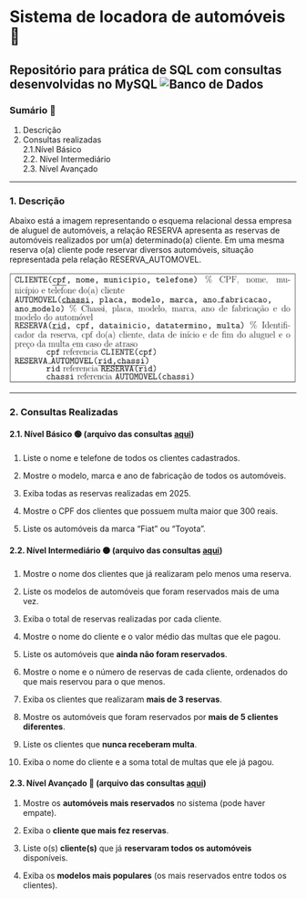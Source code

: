 # Sistema de locadora de automóveis :car:

## Repositório para prática de SQL com consultas desenvolvidas no MySQL <img src="https://cdn-icons-png.flaticon.com/512/5732/5732837.png" width="30" height="30" alt="Banco de Dados"> 

### Sumário :pushpin:

1. Descrição
2. Consultas realizadas   
2.1.Nível Básico   
2.2. Nível Intermediário  
2.3. Nível Avançado  

 
---------------------------
### 1. Descrição

Abaixo está a imagem representando o esquema relacional dessa empresa de aluguel de automóveis, a relação RESERVA apresenta as reservas de automóveis realizados por um(a) determinado(a) cliente. Em uma mesma reserva o(a) cliente pode reservar diversos automóveis, situação representada pela relação RESERVA_AUTOMOVEL. 


<img src="esquema_relacional_locadora_automoveis.png" alt="Esquema relacional"> 

---------------------------
### 2. Consultas Realizadas 
#### 2.1. Nível Básico :green_circle: (arquivo das consultas [aqui](consultas_basicas.sql))
1.  Liste o nome e telefone de todos os clientes cadastrados.
    
2.  Mostre o modelo, marca e ano de fabricação de todos os automóveis.
    
3.  Exiba todas as reservas realizadas em 2025.
    
4.  Mostre o CPF dos clientes que possuem multa maior que 300 reais.
    
5.  Liste os automóveis da marca “Fiat” ou “Toyota”.

#### 2.2. Nível Intermediário :orange_circle: (arquivo das consultas [aqui](consultas_intermediarias.sql))
1.   Mostre o nome dos clientes que já realizaram pelo menos uma reserva.
    
2.  Liste os modelos de automóveis que foram reservados mais de uma vez.
    
3.  Exiba o total de reservas realizadas por cada cliente.
    
4. Mostre o nome do cliente e o valor médio das multas que ele pagou.
    
5. Liste os automóveis que **ainda não foram reservados**.
    
6. Mostre o nome e o número de reservas de cada cliente, ordenados do que mais reservou para o que menos.
    
7.  Exiba os clientes que realizaram **mais de 3 reservas**.
    
8. Mostre os automóveis que foram reservados por **mais de 5 clientes diferentes**.
    
9.  Liste os clientes que **nunca receberam multa**.
    
10.  Exiba o nome do cliente e a soma total de multas que ele já pagou.

#### 2.3. Nível Avançado :red_circle: (arquivo das consultas [aqui](consultas_avancadas.sql)) 

1.  Mostre os **automóveis mais reservados** no sistema (pode haver empate).
    
2.  Exiba o **cliente que mais fez reservas**.
    
3.  Liste o(s) **cliente(s)** que já **reservaram todos os automóveis** disponíveis.
4.  Exiba os **modelos mais populares** (os mais reservados entre todos os clientes).
